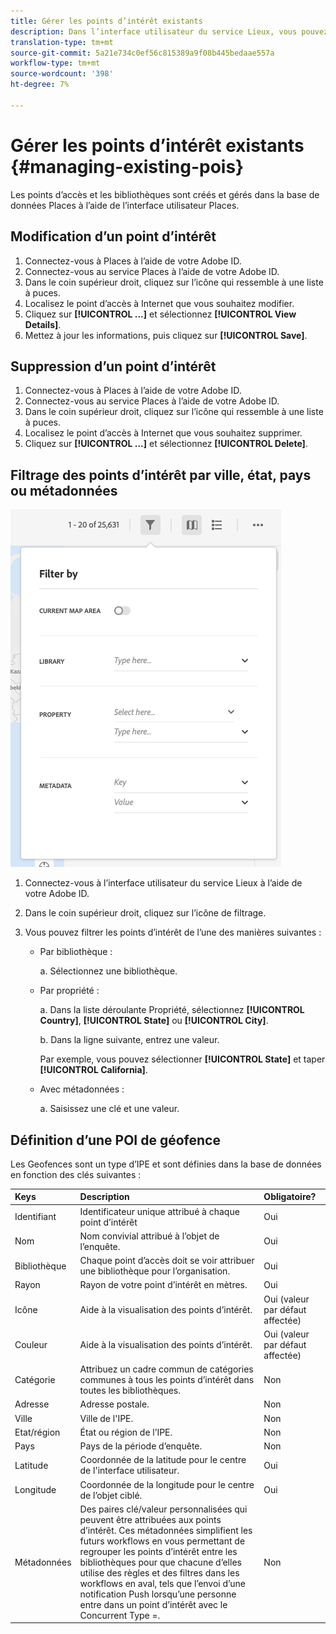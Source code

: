 ```yaml
---
title: Gérer les points d’intérêt existants
description: Dans l’interface utilisateur du service Lieux, vous pouvez modifier, supprimer ou filtrer les points d’accès existants.
translation-type: tm+mt
source-git-commit: 5a21e734c0ef56c815389a9f08b445bedaae557a
workflow-type: tm+mt
source-wordcount: '398'
ht-degree: 7%

---
```



# Gérer les points d’intérêt existants {#managing-existing-pois}

Les points d’accès et les bibliothèques sont créés et gérés dans la base de données Places à l’aide de l’interface utilisateur Places.

## Modification d’un point d’intérêt

1. Connectez-vous à Places à l’aide de votre Adobe ID.
1. Connectez-vous au service Places à l’aide de votre Adobe ID.
1. Dans le coin supérieur droit, cliquez sur l’icône qui ressemble à une liste à puces.
1. Localisez le point d’accès à Internet que vous souhaitez modifier.
1. Cliquez sur **[!UICONTROL ...]** et sélectionnez **[!UICONTROL View Details]**.
1. Mettez à jour les informations, puis cliquez sur **[!UICONTROL Save]**.

## Suppression d’un point d’intérêt

1. Connectez-vous à Places à l’aide de votre Adobe ID.
1. Connectez-vous au service Places à l’aide de votre Adobe ID.
1. Dans le coin supérieur droit, cliquez sur l’icône qui ressemble à une liste à puces.
1. Localisez le point d’accès à Internet que vous souhaitez supprimer.
1. Cliquez sur **[!UICONTROL ...]** et sélectionnez **[!UICONTROL Delete]**.

## Filtrage des points d’intérêt par ville, état, pays ou métadonnées

![filtrage d’un point d’accès](/help/assets/filter_poi.png)

1. Connectez-vous à l’interface utilisateur du service Lieux à l’aide de votre Adobe ID.
1. Dans le coin supérieur droit, cliquez sur l’icône de filtrage.
1. Vous pouvez filtrer les points d’intérêt de l’une des manières suivantes :

   * Par bibliothèque :

      a. Sélectionnez une bibliothèque.

   * Par propriété :

      a. Dans la liste déroulante Propriété, sélectionnez **[!UICONTROL Country]**, **[!UICONTROL State]** ou **[!UICONTROL City]**.

      b. Dans la ligne suivante, entrez une valeur.

      Par exemple, vous pouvez sélectionner **[!UICONTROL State]** et taper **[!UICONTROL California]**.

   * Avec métadonnées :

      a. Saisissez une clé et une valeur.

## Définition d’une POI de géofence

Les Geofences sont un type d’IPE et sont définies dans la base de données en fonction des clés suivantes :

| Keys | Description | Obligatoire? |
| :--- | :--- | :--- |
| Identifiant | Identificateur unique attribué à chaque point d’intérêt | Oui |
| Nom | Nom convivial attribué à l’objet de l’enquête. | Oui |
| Bibliothèque | Chaque point d’accès doit se voir attribuer une bibliothèque pour l’organisation. | Oui |
| Rayon | Rayon de votre point d’intérêt en mètres. | Oui |
| Icône | Aide à la visualisation des points d’intérêt. | Oui (valeur par défaut affectée) |
| Couleur | Aide à la visualisation des points d’intérêt. | Oui (valeur par défaut affectée) |
| Catégorie | Attribuez un cadre commun de catégories communes à tous les points d’intérêt dans toutes les bibliothèques. | Non |
| Adresse | Adresse postale. | Non |
| Ville | Ville de l&#39;IPE. | Non |
| Etat/région | État ou région de l’IPE. | Non |
| Pays | Pays de la période d’enquête. | Non |
| Latitude | Coordonnée de la latitude pour le centre de l&#39;interface utilisateur. | Oui |
| Longitude | Coordonnée de la longitude pour le centre de l’objet ciblé. | Oui |
| Métadonnées | Des paires clé/valeur personnalisées qui peuvent être attribuées aux points d’intérêt. Ces métadonnées simplifient les futurs workflows en vous permettant de regrouper les points d’intérêt entre les bibliothèques pour que chacune d’elles utilise des règles et des filtres dans les workflows en aval, tels que l’envoi d’une notification Push lorsqu’une personne entre dans un point d’intérêt avec le Concurrent Type =. | Non |
